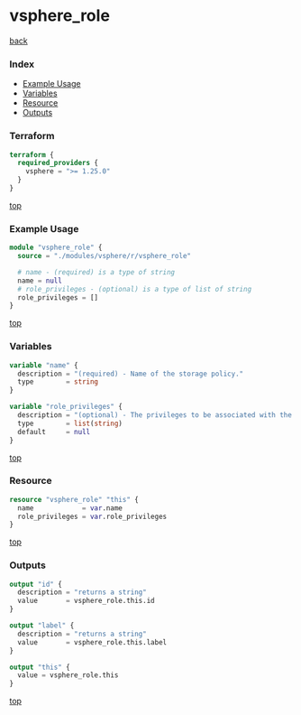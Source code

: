 # vsphere_role

[back](../vsphere.md)

### Index

- [Example Usage](#example-usage)
- [Variables](#variables)
- [Resource](#resource)
- [Outputs](#outputs)

### Terraform

```terraform
terraform {
  required_providers {
    vsphere = ">= 1.25.0"
  }
}
```

[top](#index)

### Example Usage

```terraform
module "vsphere_role" {
  source = "./modules/vsphere/r/vsphere_role"

  # name - (required) is a type of string
  name = null
  # role_privileges - (optional) is a type of list of string
  role_privileges = []
}
```

[top](#index)

### Variables

```terraform
variable "name" {
  description = "(required) - Name of the storage policy."
  type        = string
}

variable "role_privileges" {
  description = "(optional) - The privileges to be associated with the role."
  type        = list(string)
  default     = null
}
```

[top](#index)

### Resource

```terraform
resource "vsphere_role" "this" {
  name            = var.name
  role_privileges = var.role_privileges
}
```

[top](#index)

### Outputs

```terraform
output "id" {
  description = "returns a string"
  value       = vsphere_role.this.id
}

output "label" {
  description = "returns a string"
  value       = vsphere_role.this.label
}

output "this" {
  value = vsphere_role.this
}
```

[top](#index)
